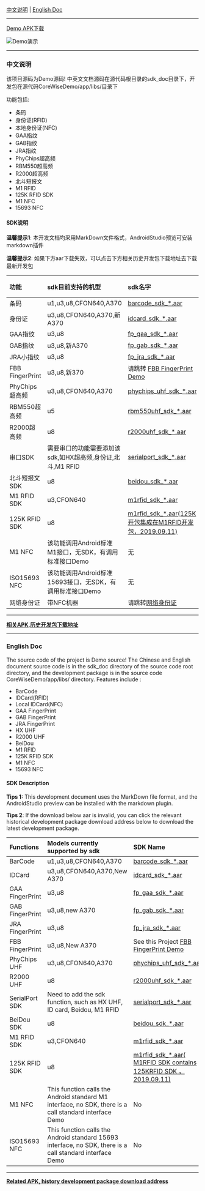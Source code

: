 

[中文说明](#user-content-zh) | [English Doc](#user-content-en)

---


[Demo APK下载](https://github.com/CoreWise/CoreWiseDemo/releases)

![Demo演示](https://i.loli.net/2019/05/08/5cd243747a2c8.gif)


---

<h3 id="user-content-zh">中文说明</h3>


该项目源码为Demo源码! 中英文文档源码在源代码根目录的sdk_doc目录下，开发包在源代码CoreWiseDemo/app/libs/目录下


功能包括:
- 条码
- 身份证(RFID)
- 本地身份证(NFC)
- GAA指纹
- GAB指纹
- JRA指纹
- PhyChips超高频
- RBM550超高频
- R2000超高频
- 北斗短报文
- M1 RFID
- 125K RFID SDK
- M1 NFC
- 15693 NFC



#### SDK说明

**温馨提示1**:  本开发文档均采用MarkDown文件格式，AndroidStudio预览可安装markdown插件

**温馨提示2**:  如果下方aar下载失效，可以点击下方相关历史开发包下载地址去下载最新开发包

| 功能            | sdk目前支持的机型                                          | sdk名字                                                      |                           开发文档                           |
| :-------------- | :--------------------------------------------------------- | :----------------------------------------------------------- | :----------------------------------------------------------: |
| 条码            | u1,u3,u8,CFON640,A370                                      | [barcode_sdk_*.aar](<https://corewise.coding.net/p/SDK/d/SDK/git/raw/master/aar/barcode_sdk_20190429.aar>) | <a href="https://github.com/CoreWise/CWDemo/blob/master/sdk_doc/cn/条码.md" target="_blank">查看</a> |
| 身份证          | u3,u8,CFON640,A370,新A370                                  | [idcard_sdk_*.aar](https://corewise.coding.net/p/SDK/d/SDK/git/raw/master/aar/idcard_sdk_20200703.aar) | <a href="https://github.com/CoreWise/CWDemo/blob/master/sdk_doc/cn/身份证.md" target="_blank">查看</a> |
| GAA指纹       | u3,u8                                                      | [fp_gaa_sdk_*.aar](https://corewise.coding.net/p/SDK/d/SDK/git/raw/master/aar/fp_gaa_sdk_20190722.aar) | <a href="https://github.com/CoreWise/CWDemo/blob/master/sdk_doc/cn/GAA指纹.md" target="_blank">查看</a> |
| GAB指纹       | u3,u8,新A370                                                     | [fp_gab_sdk_*.aar](https://corewise.coding.net/p/SDK/d/SDK/git/raw/master/aar/fp_gab_sdk_20190701.aar) | <a href="https://github.com/CoreWise/CWDemo/blob/master/sdk_doc/cn/GAB指纹.md" target="_blank">查看</a> |
| JRA小指纹       | u3,u8                                                      | [fp_jra_sdk_*.aar](https://corewise.coding.net/p/SDK/d/SDK/git/raw/master/aar/fp_jra_sdk_20200610.aar) | <a href="https://github.com/CoreWise/CWDemo/blob/master/sdk_doc/cn/JRA指纹.md" target="_blank">查看</a> |
| FBB FingerPrint       | u3,u8,新370                                          |请跳转 [FBB FingerPrint Demo](https://github.com/CoreWise/FBBFingerDemo) |  |
| PhyChips超高频      | u3,u8,CFON640,A370                                            | [phychips_uhf_sdk_*.aar](https://corewise.coding.net/p/SDK/d/SDK/git/raw/master/aar/phychips_uhf_sdk_20200703.aar) | <a href="https://github.com/CoreWise/CWDemo/blob/master/sdk_doc/cn/PhyChips超高频.md" target="_blank">查看</a> |
| RBM550超高频      | u5                                            | [rbm550uhf_sdk_*.aar](https://corewise.coding.net/p/SDK/d/SDK/git/raw/master/aar/rbm550uhf_sdk_20200703.aar) | <a href="https://github.com/CoreWise/CWDemo/blob/master/sdk_doc/cn/RBM550超高频.md" target="_blank">查看</a> |
| R2000超高频     | u8                                                         | [r2000uhf_sdk_*.aar](https://corewise.coding.net/p/SDK/d/SDK/git/raw/master/aar/r2000uhf_sdk_20200703.aar) | <a href="https://github.com/CoreWise/CWDemo/blob/master/sdk_doc/cn/R2000超高频.md" target="_blank">查看</a> |
| 串口SDK         | 需要串口的功能需要添加该sdk,如HX超高频,身份证,北斗,M1 RFID | [serialport_sdk_*.aar](https://corewise.coding.net/p/SDK/d/SDK/git/raw/master/aar/serialport_sdk_20200703.aar) |                                    None                          |
| 北斗短报文SDK         | u8                                                         | [beidou_sdk_*.aar](https://corewise.coding.net/p/SDK/d/SDK/git/raw/master/aar/beidou_sdk_20190614.aar) | <a href="https://github.com/CoreWise/CWDemo/blob/master/sdk_doc/cn/北斗.md" target="_blank">查看</a> |
| M1 RFID SDK     | u3,CFON640                                                 | [m1rfid_sdk_*.aar](https://corewise.coding.net/p/SDK/d/SDK/git/raw/master/aar/m1rfid_sdk_20190911.aar) | <a href="https://github.com/CoreWise/CWDemo/blob/master/sdk_doc/cn/M1RFID.md" target="_blank">查看</a> |
| 125K RFID SDK     | u8                                              | [m1rfid_sdk_*.aar(125K开包集成在M1RFID开发包，2019.09.11)](https://corewise.coding.net/p/SDK/d/SDK/git/raw/master/aar/m1rfid_sdk_20190911.aar) | <a href="https://github.com/CoreWise/CWDemo/blob/master/sdk_doc/cn/125KRFID.md" target="_blank">查看</a> |
| M1 NFC          | 该功能调用Android标准M1接口，无SDK，有调用标准接口Demo     | 无                 |              None            |
| ISO15693 NFC       | 该功能调用Android标准15693接口，无SDK，有调用标准接口Demo  | 无              |              None            |
|网络身份证|带NFC机器|请跳转[网络身份证](https://github.com/CoreWise/NetReadIDCard)|None|

----

[**相关APK,历史开发包下载地址**](https://git.dev.tencent.com/CoreWise/SDK.git)


----

<h3 id="user-content-en">English Doc</h3>


The source code of the project is Demo source! The Chinese and English document source code is in the sdk_doc directory of the source code root directory, and the development package is in the source code CoreWiseDemo/app/libs/ directory.
Features include :

- BarCode
- IDCard(RFID)
- Local IDCard(NFC)
- GAA FingerPrint
- GAB FingerPrint
- JRA FingerPrint
- HX UHF
- R2000 UHF
- BeiDou
- M1 RFID
- 125K RFID SDK
- M1 NFC
- 15693 NFC



#### SDK Description


**Tips 1:** This development document uses the MarkDown file format, and the AndroidStudio preview can be installed with the markdown plugin.

**Tips 2**:  If the download below aar is invalid, you can click the relevant historical development package download address below to download the latest development package.

| Functions             | Models currently supported by sdk                            | SDK Name                                                     |                           SDK Doc                            |
| :-------------------- | :----------------------------------------------------------- | :----------------------------------------------------------- | :----------------------------------------------------------: |
| BarCode               | u1,u3,u8,CFON640,A370                                        | [barcode_sdk_*.aar](<https://corewise.coding.net/p/SDK/d/SDK/git/raw/master/aar/barcode_sdk_20190429.aar>) | <a href="https://github.com/CoreWise/CWDemo/blob/master/sdk_doc/en/BarCode.md" target="_blank">View</a> |
| IDCard                | u3,u8,CFON640,A370,New A370                                  | [idcard_sdk_*.aar](https://corewise.coding.net/p/SDK/d/SDK/git/raw/master/aar/idcard_sdk_20190617.aar) | <a href="https://github.com/CoreWise/CWDemo/blob/master/sdk_doc/en/IDCard.md" target="_blank">View</a> |
| GAA FingerPrint   | u3,u8                                                        | [fp_gaa_sdk_*.aar](https://corewise.coding.net/p/SDK/d/SDK/git/raw/master/aar/fp_gaa_sdk_20190722.aar) | <a href="https://github.com/CoreWise/CWDemo/blob/master/sdk_doc/en/GAAFingerPrint.md" target="_blank">View</a> |
| GAB FingerPrint    | u3,u8,new A370                                                     | [fp_gab_sdk_*.aar](https://corewise.coding.net/p/SDK/d/SDK/git/raw/master/aar/fp_gab_sdk_20190701.aar) | <a href="https://github.com/CoreWise/CWDemo/blob/master/sdk_doc/en/GABFingerPrint.md" target="_blank">View</a> |
| JRA FingerPrint | u3,u8                                                        | [fp_jra_sdk_*.aar](https://corewise.coding.net/p/SDK/d/SDK/git/raw/master/aar/fp_jra_sdk_20190731.aar) | <a href="https://github.com/CoreWise/CWDemo/blob/master/sdk_doc/en/JRAFingerPrint.md" target="_blank">View</a> |
| FBB FingerPrint       | u3,u8,New A370                                                     | See this Project [FBB FingerPrint Demo](https://github.com/CoreWise/FBBFingerDemo) |  |
| PhyChips UHF                | u3,u8,CFON640,A370                                              | [phychips_uhf_sdk_*.aar](https://corewise.coding.net/p/SDK/d/SDK/git/raw/master/aar/phychips_uhf_sdk_20191114.aar) | <a href="https://github.com/CoreWise/CWDemo/blob/master/sdk_doc/en/HXUHF.md" target="_blank">View</a> |
| R2000 UHF             | u8                                                           | [r2000uhf_sdk_*.aar](https://corewise.coding.net/p/SDK/d/SDK/git/raw/master/aar/r2000uhf_sdk_20190429.aar) | <a href="https://github.com/CoreWise/CWDemo/blob/master/sdk_doc/en/R2000UHF.md" target="_blank">View</a> |
| SerialPort SDK        | Need to add the sdk function, such as HX UHF, ID card, Beidou, M1 RFID | [serialport_sdk_*.aar](https://corewise.coding.net/p/SDK/d/SDK/git/raw/master/aar/serialport_sdk_20190712.aar) |            None                                                  |
| BeiDou SDK            | u8                                                           | [beidou_sdk_*.aar](https://corewise.coding.net/p/SDK/d/SDK/git/raw/master/aar/beidou_sdk_20190614.aar) | <a href="https://github.com/CoreWise/CWDemo/blob/master/sdk_doc/en/BeiDou.md" target="_blank">View</a> |
| M1 RFID SDK           | u3,CFON640                                                   | [m1rfid_sdk_*.aar](https://corewise.coding.net/p/SDK/d/SDK/git/raw/master/aar/m1rfid_sdk_20190911.aar) | <a href="https://github.com/CoreWise/CWDemo/blob/master/sdk_doc/en/M1RFID.md" target="_blank">View</a> |
| 125K RFID SDK     | u8                                              | [m1rfid_sdk_*.aar( M1RFID SDK contains 125KRFID SDK ，2019.09.11)](https://corewise.coding.net/p/SDK/d/SDK/git/raw/master/aar/m1rfid_sdk_20190911.aar) | <a href="https://github.com/CoreWise/CWDemo/blob/master/sdk_doc/cn/125KRFID.md" target="_blank">查看</a> |
| M1 NFC                | This function calls the Android standard M1 interface, no SDK, there is a call standard interface Demo | No                                                           |                  None                                            |
| ISO15693 NFC             | This function calls the Android standard 15693 interface, no SDK, there is a call standard interface Demo | No                                                           |                  None                                            |




---

[**Related APK, history development package download address**](https://git.dev.tencent.com/CoreWise/SDK.git)
